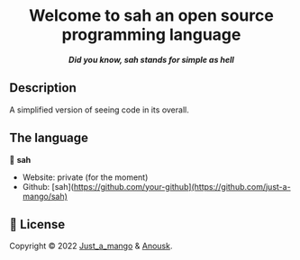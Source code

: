 <h1 align="center">Welcome to sah an open source programming language</h1>

<p align="center"><b><i>Did you know, sah stands for simple as hell</b></i></p>

## Description
A simplified version of seeing code in its overall.

## The language

👤 **sah**

* Website: private (for the moment)
* Github: [sah](https://github.com/your-github](https://github.com/just-a-mango/sah)

## 📝 License

Copyright © 2022 [Just_a_mango](https://github.com/just-a-mango) & [Anousk](https://github.com/Anousk).<br />
